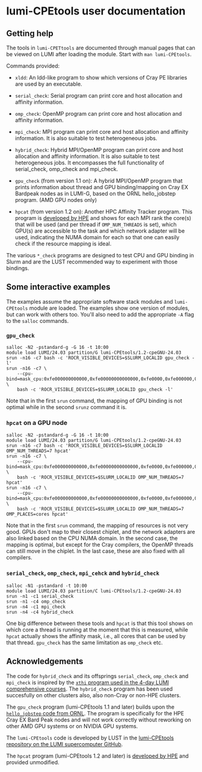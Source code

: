 # lumi-CPEtools user documentation

## Getting help

The tools in `lumi-CPETtools` are documented through manual pages that can be viewed on LUMI
after loading the module. Start with `man lumi-CPEtools`.

Commands provided:

-   `xldd`: An ldd-like program to show which versions of Cray PE libraries are used by an executable.

-   `serial_check`: Serial program can print core and host allocation and affinity information.

-   `omp_check`: OpenMP program can print core and host allocation and affinity information.

-   `mpi_check`: MPI program can print core and host allocation and affinity information.  It is also suitable to test heterogeneous jobs.

-   `hybrid_check`: Hybrid MPI/OpenMP program can print core and host allocation and affinity information.  It is also suitable to test
    heterogeneous jobs.  It encompasses the full functionality of serial_check, omp_check and mpi_check.

-   `gpu_check` (from version 1.1 on): A  hybrid MPI/OpenMP program that prints information about thread and GPU binding/mapping on Cray EX Bardpeak nodes as in
    LUMI-G, based on the ORNL hello_jobstep program.  (AMD GPU nodes only)
    
-   `hpcat` (from version 1.2 on): Another HPC Affinity Tracker program. This program 
    is [developed by HPE](https://github.com/HewlettPackard/hpcat) and shows for 
    each MPI rank the core(s) that will be used (and per thread if `OMP_NUM_THREADS`
    is set), which GPU(s) are accessible to the task and which network adapter will be
    used, indicating the NUMA domain for each so that one can easily check if the resource
    mapping is ideal.

The various `*_check` programs are designed to test CPU and GPU binding in Slurm and 
are the LUST recommended way to experiment with those bindings.


## Some interactive examples

The examples assume the appropriate software stack modules and `lumi-CPEtools` module
are loaded. The examples show one version of modules, but can work with others too.
You'll also need to add the appropriate `-A` flag to the `salloc` commands.


### `gpu_check`

```
salloc -N2 -pstandard-g -G 16 -t 10:00
module load LUMI/24.03 partition/G lumi-CPEtools/1.2-cpeGNU-24.03
srun -n16 -c7 bash -c 'ROCR_VISIBLE_DEVICES=$SLURM_LOCALID gpu_check -l'
srun -n16 -c7 \
    --cpu-bind=mask_cpu:0xfe000000000000,0xfe00000000000000,0xfe0000,0xfe000000,0xfe,0xfe00,0xfe00000000,0xfe0000000000 \
    bash -c 'ROCR_VISIBLE_DEVICES=$SLURM_LOCALID gpu_check -l'
```

Note that in the first `srun` command, the mapping of GPU binding is not optimal while 
in the second `srunz` command it is.


### `hpcat` on a GPU node

```
salloc -N2 -pstandard-g -G 16 -t 10:00
module load LUMI/24.03 partition/G lumi-CPEtools/1.2-cpeGNU-24.03
srun -n16 -c7 bash -c 'ROCR_VISIBLE_DEVICES=$SLURM_LOCALID OMP_NUM_THREADS=7 hpcat'
srun -n16 -c7 \
    --cpu-bind=mask_cpu:0xfe000000000000,0xfe00000000000000,0xfe0000,0xfe000000,0xfe,0xfe00,0xfe00000000,0xfe0000000000 \
    bash -c 'ROCR_VISIBLE_DEVICES=$SLURM_LOCALID OMP_NUM_THREADS=7 hpcat'
srun -n16 -c7 \
    --cpu-bind=mask_cpu:0xfe000000000000,0xfe00000000000000,0xfe0000,0xfe000000,0xfe,0xfe00,0xfe00000000,0xfe0000000000 \
    bash -c 'ROCR_VISIBLE_DEVICES=$SLURM_LOCALID OMP_NUM_THREADS=7 OMP_PLACES=cores hpcat'
```

Note that in the first `srun` command, the mapping of resources is not very good. GPUs 
don't map to their closest chiplet, and the network adapters are also linked based 
on the CPU NUMA domain. In the second case, the mapping is optimal, but except for the
Cray compilers, the OpenMP threads can still move in the chiplet. In the last case, these 
are also fixed with all compilers.


### `serial_check`, `omp_check`, `mpi_cehck` and `hybrid_check`

```
salloc -N1 -pstandard -t 10:00
module load LUMI/24.03 partition/C lumi-CPEtools/1.2-cpeGNU-24.03
srun -n1 -c1 serial_check
srun -n1 -c4 omp_check
srun -n4 -c1 mpi_check
srun -n4 -c4 hybrid_check
```

One big difference between these tools and `hpcat` is that this tool shows on which 
core a thread is running at the moment that this is measured, while `hpcat` actually 
shows the affinity mask, i.e., all cores that can be used by that thread. `gpu_check`
has the same limitation as `omp_check` etc.


## Acknowledgements

The code for `hybrid_check` and its offsprings `serial_check`, `omp_check` and `mpi_check` is inspired
by the [`xthi` program used in the 4-day LUMI comprehensive courses](https://support.hpe.com/hpesc/public/docDisplay?docId=a00114008en_us&docLocale=en_US&page=Run_an_OpenMP_Application.html).
The `hybrid_check` program has been used succesfully on other clusters also, also non-Cray 
or non-HPE clusters.

The `gpu_check` program (lumi-CPEtools 1.1 and later) builds upon the
[`hello_jobstep` code from ORNL](https://code.ornl.gov/olcf/hello_jobstep/-/tree/master).
The program is specifically for the HPE Cray EX Bard Peak nodes and will not work correctly
without reworking on other AMD GPU systems or on NVIDIA GPU systems.

The `lumi-CPEtools` code is developed by LUST in the 
[lumi-CPEtools repository on the LUMI supercomputer GitHub](https://github.com/Lumi-supercomputer/lumi-CPEtools).

The `hpcat` program (lumi-CPEtools 1.2 and later) is
[developed by HPE](https://github.com/HewlettPackard/hpcat) and provided
unmodified.
